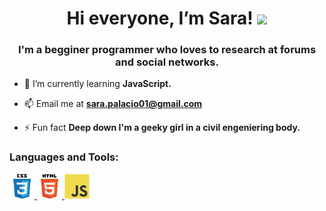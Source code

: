 <h1 align="center"> Hi everyone, I’m Sara! <img src="https://raw.githubusercontent.com/MartinHeinz/MartinHeinz/master/wave.gif" width="30px"> </h1>


<h3 align="center">I'm a begginer programmer who loves to research at forums and social networks.</h3>

- 🌱 I’m currently learning **JavaScript.**

- 📫 Email me at **sara.palacio01@gmail.com**

- ⚡ Fun fact **Deep down I'm a geeky girl in a civil engeniering body.**


<h3 align="left">Languages and Tools:</h3>
<p align="left"> <a href="https://www.w3schools.com/css/" target="_blank"> <img src="https://raw.githubusercontent.com/devicons/devicon/master/icons/css3/css3-original-wordmark.svg" alt="css3" width="40" height="40"/> </a> <a href="https://www.w3.org/html/" target="_blank"> <img src="https://raw.githubusercontent.com/devicons/devicon/master/icons/html5/html5-original-wordmark.svg" alt="html5" width="40" height="40"/> </a> <a href="https://developer.mozilla.org/en-US/docs/Web/JavaScript" target="_blank"> <img src="https://raw.githubusercontent.com/devicons/devicon/master/icons/javascript/javascript-original.svg" alt="javascript" width="40" height="40"/> </a> </p>



<!---
sarapalac10/sarapalac10 is a ✨ special ✨ repository because its `README.md` (this file) appears on your GitHub profile.
You can click the Preview link to take a look at your changes.
--->
